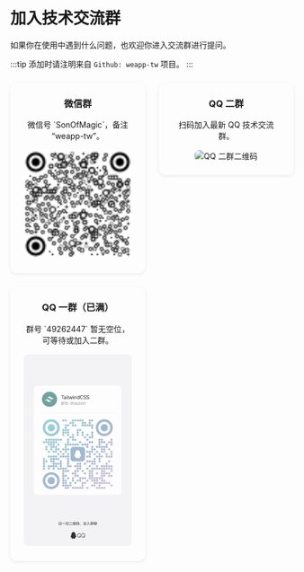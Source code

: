 # 加入技术交流群

如果你在使用中遇到什么问题，也欢迎你进入交流群进行提问。

:::tip
添加时请注明来自 `Github: weapp-tw` 项目。
:::

<div style="display:grid; grid-template-columns:repeat(auto-fit, minmax(240px, 1fr)); gap:1.5rem; align-items:start; margin-top:1.5rem;">

  <div style="border:1px solid var(--ifm-color-emphasis-200); border-radius:12px; padding:1.5rem; background:var(--ifm-card-background-color); text-align:center; box-shadow:0 2px 6px rgba(15,23,42,0.08);">
    <h3 style="margin-top:0;">微信群</h3>
    <p style="margin:0.5rem 0 1rem; color:var(--ifm-color-emphasis-700);">微信号 `SonOfMagic`，备注 “weapp-tw”。</p>
    <img src="/img/wechat-qrcode.svg" alt="微信群二维码" style="width:260px; max-width:100%; border-radius:8px;" loading="lazy" />
  </div>

  <div style="border:1px solid var(--ifm-color-emphasis-200); border-radius:12px; padding:1.5rem; background:var(--ifm-card-background-color); text-align:center; box-shadow:0 2px 6px rgba(15,23,42,0.08);">
    <h3 style="margin-top:0;">QQ 二群</h3>
    <p style="margin:0.5rem 0 1rem; color:var(--ifm-color-emphasis-700);">扫码加入最新 QQ 技术交流群。</p>
    <img src="/img/qq-qrcode-2.jpg" alt="QQ 二群二维码" style="width:260px; max-width:100%; border-radius:8px;" loading="lazy" />
  </div>

  <div style="border:1px solid var(--ifm-color-emphasis-200); border-radius:12px; padding:1.5rem; background:var(--ifm-card-background-color); text-align:center; box-shadow:0 2px 6px rgba(15,23,42,0.08);">
    <h3 style="margin-top:0;">QQ 一群（已满）</h3>
    <p style="margin:0.5rem 0 1rem; color:var(--ifm-color-emphasis-700);">群号 `49262447` 暂无空位，可等待或加入二群。</p>
    <img src="/img/qq-qrcode.jpg" alt="QQ 一群二维码" style="width:260px; max-width:100%; border-radius:8px; filter:grayscale(60%);" loading="lazy" />
  </div>

</div>

